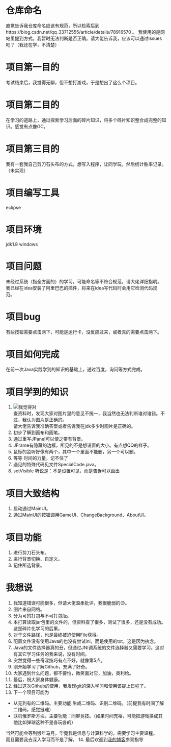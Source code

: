 # 仓库命名
直觉告诉我仓库命名应该有规范，所以检索后到https://blog.csdn.net/qq_33712555/article/details/78916570 。
我使用的是网站里提到方式。我暂时无法判断是否正确。请大佬告诉我，应该可以通过Issues吧？（我还在学，不清楚）
# 项目第一目的
考试结束后，我觉得无聊，但不想打游戏，于是想出了这么个项目。
# 项目第二目的
在学习的道路上，通过探索学习后面的碎片知识，将多个碎片知识整合成完整的知识。感觉有点像GC。
# 项目第三目的
我有一套我自己剪刀石头布的方式，想写入程序，让同学玩，然后统计胜率记录。（未实现）
# 项目编写工具
eclipse
# 项目环境
jdk1.8 windows
# 项目问题
未经过系统（指全方面的）的学习，可能命名等不符合规范，请大佬详细指明。<br/>
我已经在idea安装了阿里巴巴的插件，将来在idea写代码时会用它检测代码规范。
# 项目bug
有些按钮需要点击两下，可能是运行卡，没反应过来，或者真的需要点击两下。
# 项目如何完成
在前一次Java实践学到的知识的基础上，通过百度，询问等方式完成。
# 项目学到的知识
1. ![我觉得对](https://i.loli.net/2019/08/21/eFmJnQzKLHZfh8N.png)<br/>
查资料时，发现大家对图片里的意见不统一，我当然也无法判断谁对谁错。不过，我认为图片是正确的。<br/>
请大佬告诉我准确答案或者告诉我在jdk多少时图片是正确的。
2. 初步了解到画布和画笔。
3. 通过重写JPanel可以使之带有背景。
4. JFrame有隐藏的边框，所见的不是想设置的大小。有点想QQ的样子。
5. 鼠标的监听好像有两个，其中一个里面不能删，另一个可以删。
6. 等等 时间的力量，记不住了
7. 遇见的特殊代码见文件SpecialCode.java。
8. setVisible 听说是：不是设置可见，而是告诉可以画出
# 项目大致结构
1. 启动通过MainUI。
2. 通过MainUI的按钮调用GameUI、ChangeBackground、AboutUI。
# 项目功能
1. 进行剪刀石头布。
2. 进行背景切换、自定义。
3. 记住所选背景。
# 我想说
1. 我知道错误可能很多，但请大佬温柔批评，我很脆弱的:blush:。
2. 图片来自网络。
3. 分为可的打包与不可打包版。
4. 本打算读取jar包里的文件的，但资料查了很多，测试了很多，还是没有成功。这是碎片化学习的后果。
5. 对于文件路径，也是最终被迫使用File获得。
6. 配置文件没有使用Java的也没有尝试ini，而是使用的txt。这是因为执念。
7. Java的文件选择器真的丑，但通过JNI调系统的文件选择器又需要学习。这对有其它学习任务的我来说，没有时间。
8. 突然觉得一些奇淫技巧有点不好，就像第5点。
9. 刚开始学习了解Github，充满了好奇。
10. 大家遇到什么问题，都不要怕，微笑面对它，加油，奥利给。
11. 最后，祝大家身体健康。
12. 经过这次Github的使用，我发现git的深入学习和使用该提上日程了。
13. 下一个项目可能为
  - 从无到有的二维码。主要功能:生成二维码、识别二维码。（前提我有时间了解二维码，感觉挺难）
  - 联机俄罗斯方块。主要功能：同屏竞技。（如果时间充裕，可能把游戏换成其他比如弹球这种不是各玩各的）
  
当然可能会等到猴年马月，毕竟我是信息与计算科学的，需要学习主要课程。<br/>
而且需要我去深入学习而不是了解。
14. 最后欢迎到[我的博客](htttps://pengxiandyou.github.io)参观指导
  

